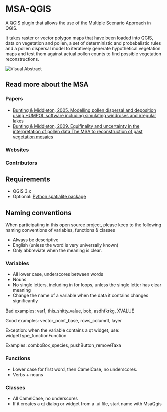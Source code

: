 # MSA-QGIS
A QGIS plugin that allows the use of the Multiple Scenario Approach in QGIS.

It takes raster or vector polygon maps that have been loaded into QGIS, data on vegetation and pollen, a set of deterministic and probebalistic rules and a pollen dispersal model to iteratively generate hypothetical vegetation maps and test them against actual pollen counts to find possible vegetation reconstructions.

![Visual Abstract](https://i.imgur.com/DHYgHQ2.png)

## Read more about the MSA
### Papers
- [Bunting & Middleton, 2005. Modelling pollen dispersal and deposition using HUMPOL software including simulating windroses and irregular lakes](https://doi.org/10.1016/j.revpalbo.2004.12.009)
- [Bunting & Middleton, 2009. Equifinality and uncertainty in the interpretation of pollen data The MSA to reconstruction of past vegetation mosaics](https://doi.org/10.1177/0959683609105304)

### Websites

### Contributors

## Requirements
- QGIS 3.x
- Optional: [Python spatialite package](https://pypi.org/project/spatialite/)

## Naming conventions
When participating in this open source project, please keep to the following naming conventions of variables, functions & classes

- Always be descriptive
- English (unless the word is very universally known)
- Only abbreviate when the meaning is clear.

### Variables

- All lower case, underscores between words
- Nouns
- No single letters, including in for loops, unless the single letter has clear meaning
- Change the name of a variable when the data it contains changes significantly

Bad examples: var1, this_shitty_value, bob, asdhfkrkg, XVALUE

Good examples: vector_point_base, rows_column1, layer

Exception: when the variable contains a qt widget, use: widgetType_functionFunction

Examples: comboBox_species, pushButton_removeTaxa

### Functions

- Lower case for first word, then CamelCase, no underscores.
- Verbs + nouns

### Classes

- All CamelCase, no underscores
- If it creates a qt dialog or widget from a .ui file, start name with MsaQgis
